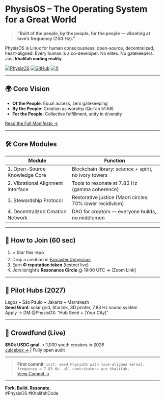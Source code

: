 # PhysisOS – The Operating System for a Great World

> **"Built of the people, by the people, for the people — vibrating at love’s frequency (7.83 Hz)."**

PhysisOS is Linux for human consciousness: open-source, decentralized, heart-aligned. Every human is a co-developer. No elites. No gatekeepers. Just **khalifah coding reality**.

[![PhysisOS](https://img.shields.io/badge/frequency-7.83Hz-blue)](https://physisos.org)
[![GitHub](https://img.shields.io/github/stars/PhysisOS/core?style=social)](https://github.com/PhysisOS/core)
[![X](https://img.shields.io/twitter/follow/PhysisOS?style=social)](https://x.com/PhysisOS)

---

## 🌍 Core Vision
- **Of the People**: Equal access, zero gatekeeping  
- **By the People**: Creation as worship (Qur’an 51:56)  
- **For the People**: Collective fulfillment, unity in diversity  

[Read the Full Manifesto →](./MANIFESTO.md)

---

## 🛠️ Core Modules
| Module | Function |
|-------|----------|
| 1. Open-Source Knowledge Core | Blockchain library: science + spirit, no ivory towers |
| 2. Vibrational Alignment Interface | Tools to resonate at 7.83 Hz (gamma coherence) |
| 3. Stewardship Protocol | Restorative justice (Maori circles: 70% lower recidivism) |
| 4. Decentralized Creation Network | DAO for creators — everyone builds, no middlemen |

---

## 🚀 How to Join (60 sec)
1. ⭐ Star this repo  
2. Drop a creation in [Farcaster #physisos](https://warpcast.com/~/channel/physisos)  
3. Earn **Φ reputation token** (testnet live)  
4. Join tonight’s **Resonance Circle** @ 19:00 UTC → [Zoom Link]

---

## 🌱 Pilot Hubs (2027)
Lagos • São Paulo • Jakarta • Marrakesh  
**Seed Grant**: solar grid, Starlink, 3D printer, 7.83 Hz sound system  
Apply → DM @PhysisOS: “Hub Seed + [Your City]”

---

## 💸 Crowdfund (Live)
**$50k USDC goal** → 1,000 youth creators in 2026  
[Juicebox →](https://juicebox.money/@physisos) | Fully open audit

---

> **First commit**: `init: seed PhysisOS with love-aligned kernel. frequency = 7.83 Hz. all contributors are khalifah.`  
> [View Commit →](https://github.com/PhysisOS/core/commit/<HASH>)

---

**Fork. Build. Resonate.**  
#PhysisOS #KhalifahCode

